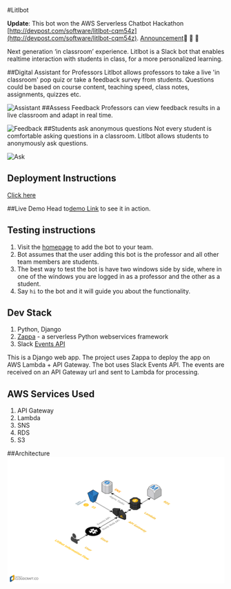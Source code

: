 #Litlbot

**Update**: This bot won the AWS Serverless Chatbot Hackathon [http://devpost.com/software/litlbot-cqm54z](http://devpost.com/software/litlbot-cqm54z).
[Announcement](http://awschatbot.devpost.com/submissions):champagne: :raised_hands: :100:

Next generation ‘in classroom’ experience. Litlbot is a Slack bot that enables realtime interaction with students in class, for a more personalized learning.

##Digital Assistant for Professors
Litlbot allows professors to take a live 'in classroom' pop quiz or take a feedback survey from students. Questions could be based on course content, teaching speed, class notes, assignments, quizzes etc.

![Assistant](http://www.litlbot.com/static/assets/img/litlbot/hi.png)
##Assess Feedback
Professors can view feedback results in a live classroom and adapt in real time.

![Feedback](http://www.litlbot.com/static/assets/img/litlbot/feedback.png)
##Students ask anonymous questions
Not every student is comfortable asking questions in a classroom. Litlbot allows students to anonymously ask questions.

![Ask](http://www.litlbot.com/static/assets/img/litlbot/ask.png)

## Deployment Instructions
[Click here](./Deployment.md)

##Live Demo
Head to[demo Link](https://jropljt2oa.execute-api.us-east-1.amazonaws.com/dev/) to see it in action.

## Testing instructions
1. Visit the [homepage](https://jropljt2oa.execute-api.us-east-1.amazonaws.com/dev/) to add the bot to your team.
2. Bot assumes that the user adding this bot is the professor and all other team members are students.
3. The best way to test the bot is have two windows side by side, where in one of the windows you are logged in as a professor and the other as a student.
3. Say `hi` to the bot and it will guide you about the functionality.

## Dev Stack
1. Python, Django
2. [Zappa](https://github.com/Miserlou/Zappa) - a serverless Python webservices framework
3. Slack [Events API](https://api.slack.com/events-api)

This is a Django web app. The project uses Zappa to deploy the app on AWS Lambda + API Gateway. The bot uses Slack Events API. The events are received on an API Gateway url and sent to Lambda for processing.
## AWS Services Used
1. API Gateway
2. Lambda
3. SNS
4. RDS
5. S3

##Architecture
![Architechture](./architecture.png)
